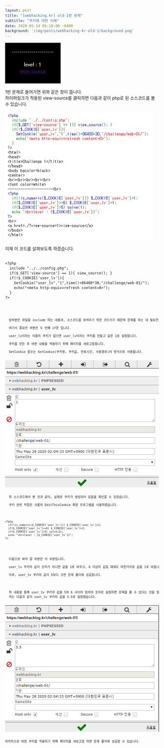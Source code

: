 ```yaml
---
layout: post
title: "[webhacking.kr] old-1번 문제"
subtitle: "쿠키에 대한 이해"
date: 2020-05-14 06:10:00 -0400
background: '/img/posts/webhacking-kr-old-1/background.png'
---
```

<head>
  <link rel="stylesheet" href="//cdnjs.cloudflare.com/ajax/libs/highlight.js/9.12.0/styles/default.min.css">
  <script src="//cdnjs.cloudflare.com/ajax/libs/highlight.js/9.12.0/highlight.min.js"></script>
</head>
<img src="/img/posts/webhacking-kr-old-1/web-01.png" alt="web-01.png">
<p>
  1번 문제로 들어가면 위와 같은 창이 뜹니다.<br>
  하이퍼링크가 적용된 view-source를 클릭하면 다음과 같이 php로 된 소스코드를 볼 수 있습니다.
</p>
<img src="/img/posts/webhacking-kr-old-1/view-source-1.png" alt="view-source-1.png">
<p>이제 이 코드를 살펴보도록 하겠습니다.</p>  
<pre>
  <code>
&lt;?php
  include "../../config.php";
  if($_GET['view-source'] == 1){ view_source(); }
  if(!$_COOKIE['user_lv']){
    SetCookie("user_lv","1",time()+86400*30,"/challenge/web-01/");
    echo("&lt;meta http-equiv=refresh content=0&gt;");
  }
?&gt;
  <code>
<pre>  
<p>
  앞부분은 파일을 include 하는 내용과, 소스코드를 보여주기 위한 코드이기 때문에 문제를 푸는 데 필요한 내용이 아닙니다.<br>
  여기서 중요한 부분은 두 번째 if문 입니다.<br>
  user_lv이라는 이름의 쿠키가 없으면 user_lv이라는 쿠키를 만들고 값은 1로 설정합니다.<br>
  쿠키를 만든 후 바뀐 내용을 적용하기 위해 페이지를 새로고침합니다.<br>
  SetCookie 함수는 SetCookie(쿠키명, 쿠키값, 만료시간, 사용경로)의 방식으로 사용됩니다.
</p>
<img src="/img/posts/webhacking-kr-old-1/cookie-initial.png" alt="cookie-initial.png">
<p>
  위 소스코드에서 본 것과 같이, 실제로 쿠키가 생성되어 있음을 확인할 수 있었습니다.<br>
  쿠키 관련 작업은 크롬의 EditThisCookie 확장 프로그램을 사용하였습니다.
</p>
<pre>
  <code>
&lt;?php
  if(!is_numeric($_COOKIE['user_lv'])) $_COOKIE['user_lv']=1;
  if($_COOKIE['user_lv']&gt;=6) $_COOKIE['user_lv']=1;
  if($_COOKIE['user_lv']&gt;5) solve(1);
  echo "&lt;br&gt;level : {$_COOKIE['user_lv']}";
?&gt;
  </code>
</pre>
<p>
  다음으로 봐야 할 부분은 이 부분입니다.<br>
  user_lv 쿠키의 값이 숫자가 아니면 값을 1로 바꾸고, 6 이상의 값일 때에도 마찬가지로 값을 1로 바꿉니다.<br>
  이후, user_lv 쿠키의 값이 5보다 크면 문제 풀이에 성공합니다.
</p>
<p>
  위 내용을 통해 user_lv 쿠키의 값을 5와 6 사이의 임의의 숫자로 설정하면 문제를 풀 수 있다는 것을 알 수 있습니다.
  저는 다음과 같이 user_lv 쿠키의 값을 5.5로 설정했습니다.
</p>
<img src="/img/posts/webhacking-kr-old-1/cookie-changed.png" alt="cookie-changed.png">
<p>
마지막으로 바뀐 쿠키를 적용하기 위해 페이지를 새로고침 하면 문제 풀이에 성공할 수 있습니다.
</p>